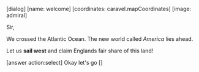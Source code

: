 [dialog]
[name: welcome]
[coordinates: caravel.mapCoordinates]
[image: admiral]

Sir,

We crossed the Atlantic Ocean.
  The new world called *America* lies ahead.

Let us **sail west** and claim Englands fair share of this land!

[answer action:select] Okay let's go []
